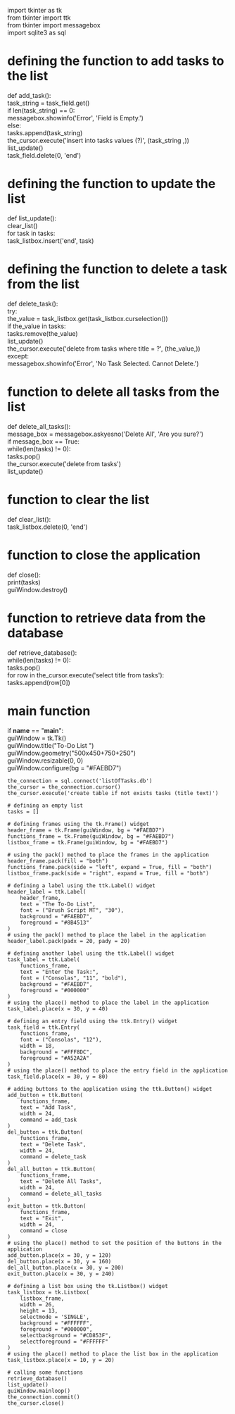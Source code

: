 import tkinter as tk                    
from tkinter import ttk                 
from tkinter import messagebox           
import sqlite3 as sql                    
  
# defining the function to add tasks to the list  
def add_task():  
    task_string = task_field.get()   
    if len(task_string) == 0:    
        messagebox.showinfo('Error', 'Field is Empty.')  
    else:   
        tasks.append(task_string)   
        the_cursor.execute('insert into tasks values (?)', (task_string ,))  
        list_update()  
        task_field.delete(0, 'end')  
  
# defining the function to update the list  
def list_update():  
    clear_list()   
    for task in tasks:   
        task_listbox.insert('end', task)  
  
# defining the function to delete a task from the list  
def delete_task():   
    try:   
        the_value = task_listbox.get(task_listbox.curselection())   
        if the_value in tasks:  
            tasks.remove(the_value)  
            list_update()   
            the_cursor.execute('delete from tasks where title = ?', (the_value,))  
    except:   
        messagebox.showinfo('Error', 'No Task Selected. Cannot Delete.')        
  
# function to delete all tasks from the list  <!DOCTYPE html>
def delete_all_tasks():    
    message_box = messagebox.askyesno('Delete All', 'Are you sure?')   
    if message_box == True:    
        while(len(tasks) != 0):   
            tasks.pop()   
        the_cursor.execute('delete from tasks')   
        list_update()  
  
# function to clear the list  
def clear_list():   
    task_listbox.delete(0, 'end')  
  
# function to close the application  
def close():    
    print(tasks)    
    guiWindow.destroy()  
  
# function to retrieve data from the database  
def retrieve_database():   
    while(len(tasks) != 0):  
        tasks.pop()   
    for row in the_cursor.execute('select title from tasks'):   
        tasks.append(row[0])  
  
# main function  
if __name__ == "__main__":   
    guiWindow = tk.Tk()   
    guiWindow.title("To-Do List ")  
    guiWindow.geometry("500x450+750+250")   
    guiWindow.resizable(0, 0)    
    guiWindow.configure(bg = "#FAEBD7")  
   
    the_connection = sql.connect('listOfTasks.db')   
    the_cursor = the_connection.cursor()   
    the_cursor.execute('create table if not exists tasks (title text)')  
  
    # defining an empty list  
    tasks = []  
      
    # defining frames using the tk.Frame() widget  
    header_frame = tk.Frame(guiWindow, bg = "#FAEBD7")  
    functions_frame = tk.Frame(guiWindow, bg = "#FAEBD7")  
    listbox_frame = tk.Frame(guiWindow, bg = "#FAEBD7")  
  
    # using the pack() method to place the frames in the application  
    header_frame.pack(fill = "both")  
    functions_frame.pack(side = "left", expand = True, fill = "both")  
    listbox_frame.pack(side = "right", expand = True, fill = "both")  
      
    # defining a label using the ttk.Label() widget  
    header_label = ttk.Label(  
        header_frame,  
        text = "The To-Do List",  
        font = ("Brush Script MT", "30"),  
        background = "#FAEBD7",  
        foreground = "#8B4513"  
    )  
    # using the pack() method to place the label in the application  
    header_label.pack(padx = 20, pady = 20)  
  
    # defining another label using the ttk.Label() widget  
    task_label = ttk.Label(  
        functions_frame,  
        text = "Enter the Task:",  
        font = ("Consolas", "11", "bold"),  
        background = "#FAEBD7",  
        foreground = "#000000"  
    )  
    # using the place() method to place the label in the application  
    task_label.place(x = 30, y = 40)  
      
    # defining an entry field using the ttk.Entry() widget  
    task_field = ttk.Entry(  
        functions_frame,  
        font = ("Consolas", "12"),  
        width = 18,  
        background = "#FFF8DC",  
        foreground = "#A52A2A"  
    )  
    # using the place() method to place the entry field in the application  
    task_field.place(x = 30, y = 80)  
  
    # adding buttons to the application using the ttk.Button() widget  
    add_button = ttk.Button(  
        functions_frame,  
        text = "Add Task",  
        width = 24,  
        command = add_task  
    )  
    del_button = ttk.Button(  
        functions_frame,  
        text = "Delete Task",  
        width = 24,  
        command = delete_task  
    )  
    del_all_button = ttk.Button(  
        functions_frame,  
        text = "Delete All Tasks",  
        width = 24,  
        command = delete_all_tasks  
    )  
    exit_button = ttk.Button(  
        functions_frame,  
        text = "Exit",  
        width = 24,  
        command = close  
    )  
    # using the place() method to set the position of the buttons in the application  
    add_button.place(x = 30, y = 120)  
    del_button.place(x = 30, y = 160)  
    del_all_button.place(x = 30, y = 200)  
    exit_button.place(x = 30, y = 240)  
  
    # defining a list box using the tk.Listbox() widget  
    task_listbox = tk.Listbox(  
        listbox_frame,  
        width = 26,  
        height = 13,  
        selectmode = 'SINGLE',  
        background = "#FFFFFF",  
        foreground = "#000000",  
        selectbackground = "#CD853F",  
        selectforeground = "#FFFFFF"  
    )  
    # using the place() method to place the list box in the application  
    task_listbox.place(x = 10, y = 20) 
  
    # calling some functions  
    retrieve_database()  
    list_update()   
    guiWindow.mainloop()  
    the_connection.commit()  
    the_cursor.close()  
